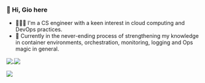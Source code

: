 ### 👋  Hi, Gio here
- 👩🏻‍💻 I'm a CS engineer with a keen interest in cloud computing and DevOps practices.
- 🚀 Currently in the never-ending process of strengthening my knowledge in container environments, orchestration, monitoring, logging and Ops magic in general.

<a href="https://github.com/anuraghazra/github-readme-stats">
   <img align="center" src="https://github-readme-stats.vercel.app/api?username=fiscafusca&show_icons=true&theme=tokyonight&count_private=true" />
 </a>

 <a href="https://github.com/anuraghazra/convoychat">
   <img align="center" src="https://github-readme-stats.vercel.app/api/top-langs/?username=fiscafusca&layout=compact&hide=jupyter%20notebook,java,scala&count_private=true&theme=tokyonight" />
 </a>
 </br></br>
 
<a href="https://twitter.com/feeskafoo">
 <img src="https://img.shields.io/badge/Twitter-1DA1F2?style=for-the-badge&logo=twitter&logoColor=white">
</a>
